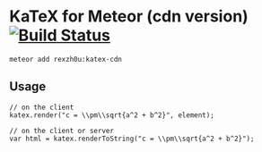 KaTeX for Meteor (cdn version) [![Build Status](https://travis-ci.org/zhouzhuojie/katex-cdn.svg?branch=master)](https://travis-ci.org/zhouzhuojie/katex-cdn)
================

`meteor add rexzh0u:katex-cdn`

## Usage

```
// on the client
katex.render("c = \\pm\\sqrt{a^2 + b^2}", element);

// on the client or server
var html = katex.renderToString("c = \\pm\\sqrt{a^2 + b^2}");
```
